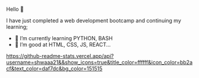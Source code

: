 Hello 👋

I have just completed a web development bootcamp and continuing my learning;

- 🌱 I’m currently learning PYTHON, BASH
- 👯 I’m good at HTML, CSS, JS, REACT...

https://github-readme-stats.vercel.app/api?username=shwaaa21&&show_icons=true&title_color=ffffff&icon_color=bb2acf&text_color=daf7dc&bg_color=151515
